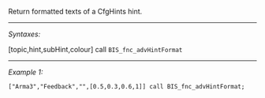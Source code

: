 Return formatted texts of a CfgHints hint.


---
*Syntaxes:*

[topic,hint,subHint,colour] call `BIS_fnc_advHintFormat`

---
*Example 1:*

```sqf
["Arma3","Feedback","",[0.5,0.3,0.6,1]] call BIS_fnc_advHintFormat;
```